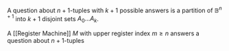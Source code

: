 A question about $n+1$-tuples with $k+1$ possible answers is a partition of $\mathbb{B}^{n+1}$ into $k+1$ disjoint sets $A_{0}\dots A_{k}$. 

A [[Register Machine]] $M$ with upper register index $m\geq n$ answers a question about $n+1$-tuples  